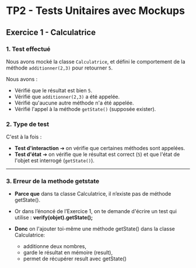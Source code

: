 # TP2 - Tests Unitaires avec Mockups

## Exercice 1 - Calculatrice

### 1. Test effectué

Nous avons mocké la classe `Calculatrice`, et défini le comportement de la méthode `additionner(2,3)` pour retourner `5`.

Nous avons :
- Vérifié que le résultat est bien `5`.
- Vérifié que `additionner(2,3)` a été appelée.
- Vérifié qu'aucune autre méthode n'a été appelée.
- Vérifié l'appel à la méthode `getState()` (supposée exister).

### 2. Type de test

C'est à la fois :
- **Test d'interaction** ➔ on vérifie que certaines méthodes sont appelées.
- **Test d'état** ➔ on vérifie que le résultat est correct (`5`) et que l'état de l'objet est interrogé (`getState()`).

---
### 3. Erreur de la methode getstate

- **Parce que** dans ta classe Calculatrice, il n’existe pas de méthode getState().

- Or dans l’énoncé de l’Exercice 1, on te demande d'écrire un test qui utilise :
    **verify(objet).getState();**

- **Donc**  on l'ajouter toi-même une méthode getState() dans la classe Calculatrice:
    - additionne deux nombres,
    - garde le résultat en mémoire (result),
    - permet de récupérer result avec getState()